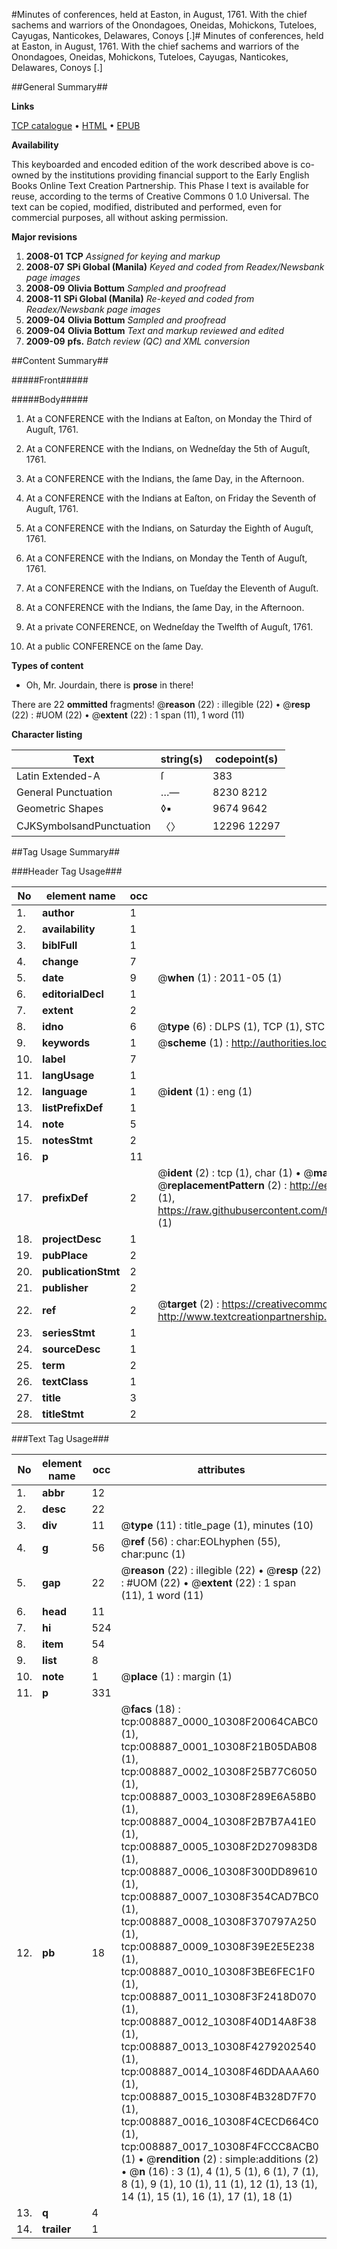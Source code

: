 #Minutes of conferences, held at Easton, in August, 1761. With the chief sachems and warriors of the Onondagoes, Oneidas, Mohickons, Tuteloes, Cayugas, Nanticokes, Delawares, Conoys [.]#
Minutes of conferences, held at Easton, in August, 1761. With the chief sachems and warriors of the Onondagoes, Oneidas, Mohickons, Tuteloes, Cayugas, Nanticokes, Delawares, Conoys [.]

##General Summary##

**Links**

[TCP catalogue](http://www.ota.ox.ac.uk/tcp/)  • 
[HTML](http://tei.it.ox.ac.uk/tcp/Texts-HTML/free/N06/N06994.html)  • 
[EPUB](http://tei.it.ox.ac.uk/tcp/Texts-EPUB/free/N06/N06994.epub)

**Availability**

This keyboarded and encoded edition of the
	       work described above is co-owned by the institutions
	       providing financial support to the Early English Books
	       Online Text Creation Partnership. This Phase I text is
	       available for reuse, according to the terms of Creative
	       Commons 0 1.0 Universal. The text can be copied,
	       modified, distributed and performed, even for
	       commercial purposes, all without asking permission.

**Major revisions**

1. __2008-01__ __TCP__ *Assigned for keying and markup*
1. __2008-07__ __SPi Global (Manila)__ *Keyed and coded from Readex/Newsbank page images*
1. __2008-09__ __Olivia Bottum__ *Sampled and proofread*
1. __2008-11__ __SPi Global (Manila)__ *Re-keyed and coded from Readex/Newsbank page images*
1. __2009-04__ __Olivia Bottum__ *Sampled and proofread*
1. __2009-04__ __Olivia Bottum__ *Text and markup reviewed and edited*
1. __2009-09__ __pfs.__ *Batch review (QC) and XML conversion*

##Content Summary##

#####Front#####

#####Body#####

1. At a CONFERENCE with the Indians at Eaſton, on Monday the Third of Auguſt, 1761.

1. At a CONFERENCE with the Indians, on Wedneſday the 5th of Auguſt, 1761.

1. At a CONFERENCE with the Indians, the ſame Day, in the Afternoon.

1. At a CONFERENCE with the Indians at Eaſton, on Friday the Seventh of Auguſt, 1761.

1. At a CONFERENCE with the Indians, on Saturday the Eighth of Auguſt, 1761.

1. At a CONFERENCE with the Indians, on Monday the Tenth of Auguſt, 1761.

1. At a CONFERENCE with the Indians, on Tueſday the Eleventh of Auguſt.

1. At a CONFERENCE with the Indians, the ſame Day, in the Afternoon.

1. At a private CONFERENCE, on Wedneſday the Twelfth of Auguſt, 1761.

1. At a public CONFERENCE on the ſame Day.

**Types of content**

  * Oh, Mr. Jourdain, there is **prose** in there!

There are 22 **ommitted** fragments! 
 @__reason__ (22) : illegible (22)  •  @__resp__ (22) : #UOM (22)  •  @__extent__ (22) : 1 span (11), 1 word (11)

**Character listing**


|Text|string(s)|codepoint(s)|
|---|---|---|
|Latin Extended-A|ſ|383|
|General Punctuation|…—|8230 8212|
|Geometric Shapes|◊▪|9674 9642|
|CJKSymbolsandPunctuation|〈〉|12296 12297|

##Tag Usage Summary##

###Header Tag Usage###

|No|element name|occ|attributes|
|---|---|---|---|
|1.|__author__|1||
|2.|__availability__|1||
|3.|__biblFull__|1||
|4.|__change__|7||
|5.|__date__|9| @__when__ (1) : 2011-05 (1)|
|6.|__editorialDecl__|1||
|7.|__extent__|2||
|8.|__idno__|6| @__type__ (6) : DLPS (1), TCP (1), STC (1), NOTIS (1), IMAGE-SET (1), EVANS-CITATION (1)|
|9.|__keywords__|1| @__scheme__ (1) : http://authorities.loc.gov/ (1)|
|10.|__label__|7||
|11.|__langUsage__|1||
|12.|__language__|1| @__ident__ (1) : eng (1)|
|13.|__listPrefixDef__|1||
|14.|__note__|5||
|15.|__notesStmt__|2||
|16.|__p__|11||
|17.|__prefixDef__|2| @__ident__ (2) : tcp (1), char (1)  •  @__matchPattern__ (2) : ([0-9\-]+):([0-9IVX]+) (1), (.+) (1)  •  @__replacementPattern__ (2) : http://eebo.chadwyck.com/downloadtiff?vid=$1&page=$2 (1), https://raw.githubusercontent.com/textcreationpartnership/Texts/master/tcpchars.xml#$1 (1)|
|18.|__projectDesc__|1||
|19.|__pubPlace__|2||
|20.|__publicationStmt__|2||
|21.|__publisher__|2||
|22.|__ref__|2| @__target__ (2) : https://creativecommons.org/publicdomain/zero/1.0/ (1), http://www.textcreationpartnership.org/docs/. (1)|
|23.|__seriesStmt__|1||
|24.|__sourceDesc__|1||
|25.|__term__|2||
|26.|__textClass__|1||
|27.|__title__|3||
|28.|__titleStmt__|2||


###Text Tag Usage###

|No|element name|occ|attributes|
|---|---|---|---|
|1.|__abbr__|12||
|2.|__desc__|22||
|3.|__div__|11| @__type__ (11) : title_page (1), minutes (10)|
|4.|__g__|56| @__ref__ (56) : char:EOLhyphen (55), char:punc (1)|
|5.|__gap__|22| @__reason__ (22) : illegible (22)  •  @__resp__ (22) : #UOM (22)  •  @__extent__ (22) : 1 span (11), 1 word (11)|
|6.|__head__|11||
|7.|__hi__|524||
|8.|__item__|54||
|9.|__list__|8||
|10.|__note__|1| @__place__ (1) : margin (1)|
|11.|__p__|331||
|12.|__pb__|18| @__facs__ (18) : tcp:008887_0000_10308F20064CABC0 (1), tcp:008887_0001_10308F21B05DAB08 (1), tcp:008887_0002_10308F25B77C6050 (1), tcp:008887_0003_10308F289E6A58B0 (1), tcp:008887_0004_10308F2B7B7A41E0 (1), tcp:008887_0005_10308F2D270983D8 (1), tcp:008887_0006_10308F300DD89610 (1), tcp:008887_0007_10308F354CAD7BC0 (1), tcp:008887_0008_10308F370797A250 (1), tcp:008887_0009_10308F39E2E5E238 (1), tcp:008887_0010_10308F3BE6FEC1F0 (1), tcp:008887_0011_10308F3F2418D070 (1), tcp:008887_0012_10308F40D14A8F38 (1), tcp:008887_0013_10308F4279202540 (1), tcp:008887_0014_10308F46DDAAAA60 (1), tcp:008887_0015_10308F4B328D7F70 (1), tcp:008887_0016_10308F4CECD664C0 (1), tcp:008887_0017_10308F4FCCC8ACB0 (1)  •  @__rendition__ (2) : simple:additions (2)  •  @__n__ (16) : 3 (1), 4 (1), 5 (1), 6 (1), 7 (1), 8 (1), 9 (1), 10 (1), 11 (1), 12 (1), 13 (1), 14 (1), 15 (1), 16 (1), 17 (1), 18 (1)|
|13.|__q__|4||
|14.|__trailer__|1||
